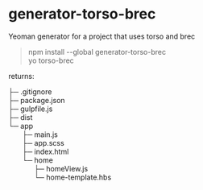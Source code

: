 # generator-torso-brec
Yeoman generator for a project that uses torso and brec

> npm install --global generator-torso-brec  
> yo torso-brec

returns:
  
  ├─ .gitignore  
  ├─ package.json  
  ├─ gulpfile.js  
  ├─ dist  
  └─ app  
&nbsp;&nbsp;&nbsp;&nbsp;&nbsp;&nbsp;     ├─ main.js  
&nbsp;&nbsp;&nbsp;&nbsp;&nbsp;&nbsp;     ├─ app.scss  
&nbsp;&nbsp;&nbsp;&nbsp;&nbsp;&nbsp;     ├─ index.html  
&nbsp;&nbsp;&nbsp;&nbsp;&nbsp;&nbsp;     └─ home  
&nbsp;&nbsp;&nbsp;&nbsp;&nbsp;&nbsp;&nbsp;&nbsp;&nbsp;&nbsp;&nbsp;&nbsp;        ├─ homeView.js  
&nbsp;&nbsp;&nbsp;&nbsp;&nbsp;&nbsp;&nbsp;&nbsp;&nbsp;&nbsp;&nbsp;&nbsp;        └─ home-template.hbs  

